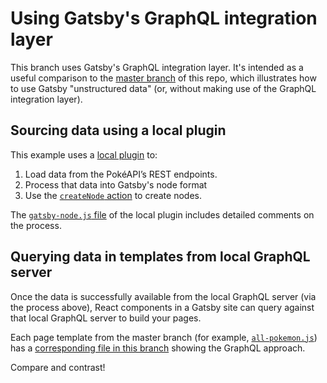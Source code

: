 # Using Gatsby's GraphQL integration layer

This branch uses Gatsby's GraphQL integration layer. It's intended as a useful comparison to the [master branch](https://github.com/jlengstorf/gatsby-with-unstructured-data/tree/master) of this repo, which illustrates how to use Gatsby "unstructured data" (or, without making use of the GraphQL integration layer).

## Sourcing data using a local plugin

This example uses a [local plugin](https://www.gatsbyjs.org/docs/plugins/#loading-plugins-from-your-local-plugins-folder) to:

1. Load data from the PokéAPI’s REST endpoints.
2. Process that data into Gatsby's node format
3. Use the [`createNode` action](https://www.gatsbyjs.org/docs/actions/#createNode) to create nodes.

The [`gatsby-node.js` file](https://github.com/jlengstorf/gatsby-with-unstructured-data/blob/using-gatsby-data-layer/plugins/gatsby-source-pokeapi/gatsby-node.js) of the local plugin includes detailed comments on the process.

## Querying data in templates from local GraphQL server

Once the data is successfully available from the local GraphQL server (via the process above), React components in a Gatsby site can query against that local GraphQL server to build your pages.

Each page template from the master branch (for example, [`all-pokemon.js`](https://github.com/jlengstorf/gatsby-with-unstructured-data/blob/master/src/templates/all-pokemon.js)) has a [corresponding file in this branch](https://github.com/jlengstorf/gatsby-with-unstructured-data/blob/using-gatsby-data-layer/src/templates/all-pokemon.js) showing the GraphQL approach.

Compare and contrast!
